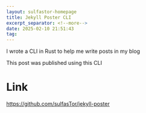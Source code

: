 ```yaml
---
layout: sulfastor-homepage
title: Jekyll Poster CLI
excerpt_separator: <!--more-->
date: 2025-02-10 21:51:43
tag:
---
```

I wrote a CLI in Rust to help me write posts in my blog
<!--more-->

This post was published using this CLI
# Link
https://github.com/sulfasTor/jekyll-poster
